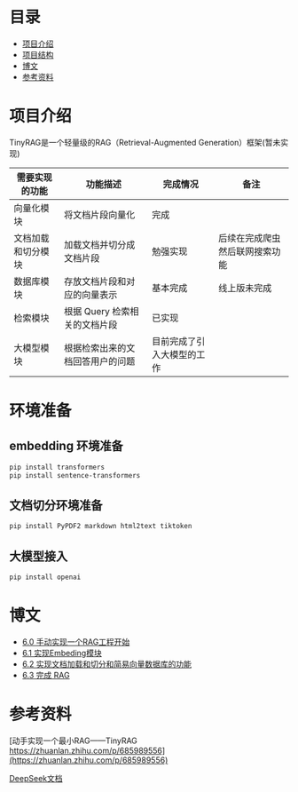 # 目录

- [项目介绍](#项目介绍)
- [项目结构](#项目结构)
- [博文](#博文)
- [参考资料](#参考资料)

# 项目介绍

TinyRAG是一个轻量级的RAG（Retrieval-Augmented Generation）框架(暂未实现)

| 需要实现的功能   | 功能描述               | 完成情况          | 备注              |
|-----------|--------------------|---------------|-----------------|
| 向量化模块     | 将文档片段向量化           | 完成            |                 |
| 文档加载和切分模块 | 加载文档并切分成文档片段       | 勉强实现          | 后续在完成爬虫然后联网搜索功能 |
| 数据库模块     | 存放文档片段和对应的向量表示     | 基本完成          | 线上版未完成          |
| 检索模块      | 根据 Query 检索相关的文档片段 | 已实现           |                 |
| 大模型模块     | 根据检索出来的文档回答用户的问题   | 目前完成了引入大模型的工作 |                 |

# 环境准备

## embedding 环境准备

~~~bash 
pip install transformers
pip install sentence-transformers
~~~

## 文档切分环境准备

```bash
pip install PyPDF2 markdown html2text tiktoken
```

## 大模型接入
```bash
pip install openai
```

# 博文

- [6.0 手动实现一个RAG工程开始](https://blog.csdn.net/Leezed525/article/details/148999508?spm=1001.2014.3001.5501)
- [6.1 实现Embeding模块](https://blog.csdn.net/Leezed525/article/details/149027973?spm=1001.2014.3001.5501)
- [6.2 实现文档加载和切分和简易向量数据库的功能](https://blog.csdn.net/Leezed525/article/details/149054143?spm=1001.2014.3001.5501)
- [6.3 完成 RAG](https://blog.csdn.net/Leezed525/article/details/150147623?sharetype=blogdetail&sharerId=150147623&sharerefer=PC&sharesource=Leezed525&spm=1011.2480.3001.8118)

# 参考资料

[动手实现一个最小RAG——TinyRAG https://zhuanlan.zhihu.com/p/685989556](https://zhuanlan.zhihu.com/p/685989556)

[DeepSeek文档](https://api-docs.deepseek.com/zh-cn/)


